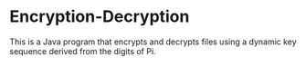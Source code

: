 # Encryption-Decryption
This is a  Java program that encrypts and decrypts files using a dynamic key sequence derived from the digits of Pi.

